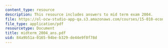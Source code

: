 ```yaml
---
content_type: resource
description: This resource includes answers to mid term exam 2004.
file: https://ol-ocw-studio-app-qa.s3.amazonaws.com/courses/15-010-economic-analysis-for-business-decisions-fall-2004/84a9b51a016594beb329de44e9f0f78d_midterm_2004_ans.pdf
file_type: application/pdf
resourcetype: Document
title: midterm_2004_ans.pdf
uid: 84a9b51a-0165-94be-b329-de44e9f0f78d
---
```

